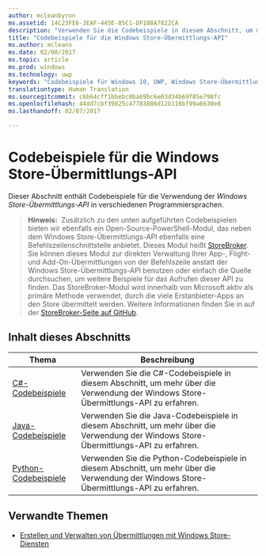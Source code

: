 ```yaml
---
author: mcleanbyron
ms.assetid: 14C23FE6-3EAF-445E-85C1-DF188A7822CA
description: "Verwenden Sie die Codebeispiele in diesem Abschnitt, um mehr über die Verwendung der Windows Store-Übermittlungs-API zu erfahren."
title: "Codebeispiele für die Windows Store-Übermittlungs-API"
ms.author: mcleans
ms.date: 02/08/2017
ms.topic: article
ms.prod: windows
ms.technology: uwp
keywords: "Codebeispiele für Windows 10, UWP, Windows Store-Übermittlungs-API"
translationtype: Human Translation
ms.sourcegitcommit: c6b64cff1bbebc8ba69bc6e03d34b69f85e798fc
ms.openlocfilehash: 44dd7cbf39825c47783886d12b116bf99a6630e8
ms.lasthandoff: 02/07/2017

---
```


# <a name="code-examples-for-the-windows-store-submission-api"></a>Codebeispiele für die Windows Store-Übermittlungs-API

Dieser Abschnitt enthält Codebeispiele für die Verwendung der *Windows Store-Übermittlungs-API* in verschiedenen Programmiersprachen.

>**Hinweis:**&nbsp;&nbsp;Zusätzlich zu den unten aufgeführten Codebeispielen bieten wir ebenfalls ein Open-Source-PowerShell-Modul, das neben dem Windows Store-Übermittlungs-API ebenfalls eine Befehlszeilenschnittstelle anbietet. Dieses Modul heißt [StoreBroker](https://aka.ms/storebroker). Sie können dieses Modul zur direkten Verwaltung Ihrer App-, Flight- und Add-On-Übermittlungen von der Befehlszeile anstatt der Windows Store-Übermittlungs-API benutzen oder einfach die Quelle durchsuchen, um weitere Beispiele für das Aufrufen dieser API zu finden. Das StoreBroker-Modul wird innerhalb von Microsoft aktiv als primäre Methode verwendet, durch die viele Erstanbieter-Apps an den Store übermittelt werden. Weitere Informationen finden Sie in auf der [StoreBroker-Seite auf GitHub](https://aka.ms/storebroker).

## <a name="in-this-section"></a>Inhalt dieses Abschnitts

| Thema                                                                                                       | Beschreibung                 |
|-------------------------------------------------------------------------------------------------------------|-----------------------------|
| [C#-Codebeispiele](csharp-code-examples-for-the-windows-store-submission-api.md) | Verwenden Sie die C#-Codebeispiele in diesem Abschnitt, um mehr über die Verwendung der Windows Store-Übermittlungs-API zu erfahren. |
| [Java-Codebeispiele](java-code-examples-for-the-windows-store-submission-api.md) | Verwenden Sie die Java-Codebeispiele in diesem Abschnitt, um mehr über die Verwendung der Windows Store-Übermittlungs-API zu erfahren. |
| [Python-Codebeispiele](python-code-examples-for-the-windows-store-submission-api.md)  | Verwenden Sie die Python-Codebeispiele in diesem Abschnitt, um mehr über die Verwendung der Windows Store-Übermittlungs-API zu erfahren.  |

## <a name="related-topics"></a>Verwandte Themen

* [Erstellen und Verwalten von Übermittlungen mit Windows Store-Diensten](create-and-manage-submissions-using-windows-store-services.md)

